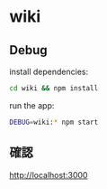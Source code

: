 wiki
====

Debug
-----

install dependencies:

```bash
cd wiki && npm install
```

run the app:

```bash
DEBUG=wiki:* npm start
```


確認
----

[http://localhost:3000](http://localhost:3000)

